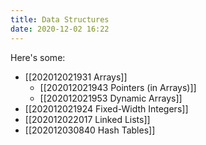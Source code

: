 ```yaml
---
title: Data Structures
date: 2020-12-02 16:22
---
```


Here's some:

- [[202012021931 Arrays]]
  - [[202012021943 Pointers (in Arrays)]]
  - [[202012021953 Dynamic Arrays]]
- [[202012021924 Fixed-Width Integers]]
- [[202012022017 Linked Lists]]
- [[202012030840 Hash Tables]]

